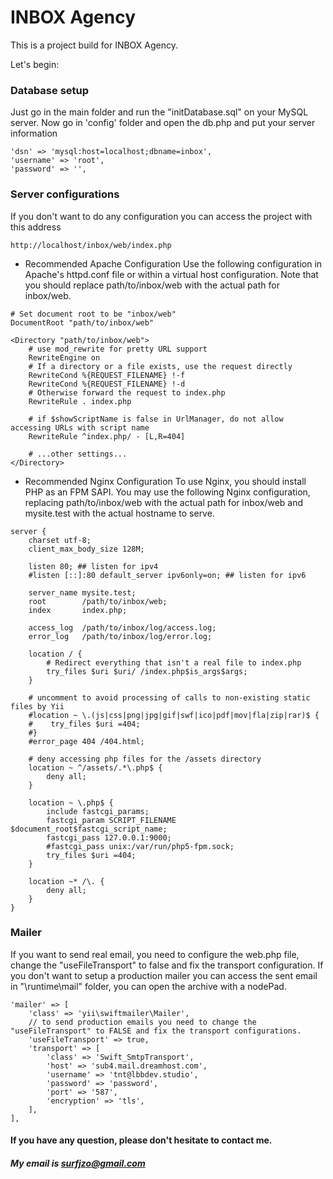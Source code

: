 # INBOX Agency
This is a project build for INBOX Agency.

Let's begin:

### Database setup

Just go in the main folder and run the "initDatabase.sql" on your MySQL server.
Now go in 'config' folder and open the db.php and put your server information
```
'dsn' => 'mysql:host=localhost;dbname=inbox',
'username' => 'root',
'password' => '',
```

### Server configurations

If you don't want to do any configuration you can access the project with this address 
```
http://localhost/inbox/web/index.php
```
* Recommended Apache Configuration
Use the following configuration in Apache's httpd.conf file or within a virtual host configuration. Note that you should replace path/to/inbox/web with the actual path for inbox/web.

```
# Set document root to be "inbox/web"
DocumentRoot "path/to/inbox/web"

<Directory "path/to/inbox/web">
    # use mod_rewrite for pretty URL support
    RewriteEngine on
    # If a directory or a file exists, use the request directly
    RewriteCond %{REQUEST_FILENAME} !-f
    RewriteCond %{REQUEST_FILENAME} !-d
    # Otherwise forward the request to index.php
    RewriteRule . index.php

    # if $showScriptName is false in UrlManager, do not allow accessing URLs with script name
    RewriteRule ^index.php/ - [L,R=404]

    # ...other settings...
</Directory>
```

* Recommended Nginx Configuration
To use Nginx, you should install PHP as an FPM SAPI. You may use the following Nginx configuration, replacing path/to/inbox/web with the actual path for inbox/web and mysite.test with the actual hostname to serve.

```
server {
    charset utf-8;
    client_max_body_size 128M;

    listen 80; ## listen for ipv4
    #listen [::]:80 default_server ipv6only=on; ## listen for ipv6

    server_name mysite.test;
    root        /path/to/inbox/web;
    index       index.php;

    access_log  /path/to/inbox/log/access.log;
    error_log   /path/to/inbox/log/error.log;

    location / {
        # Redirect everything that isn't a real file to index.php
        try_files $uri $uri/ /index.php$is_args$args;
    }

    # uncomment to avoid processing of calls to non-existing static files by Yii
    #location ~ \.(js|css|png|jpg|gif|swf|ico|pdf|mov|fla|zip|rar)$ {
    #    try_files $uri =404;
    #}
    #error_page 404 /404.html;

    # deny accessing php files for the /assets directory
    location ~ ^/assets/.*\.php$ {
        deny all;
    }

    location ~ \.php$ {
        include fastcgi_params;
        fastcgi_param SCRIPT_FILENAME $document_root$fastcgi_script_name;
        fastcgi_pass 127.0.0.1:9000;
        #fastcgi_pass unix:/var/run/php5-fpm.sock;
        try_files $uri =404;
    }

    location ~* /\. {
        deny all;
    }
}
```

### Mailer

If you want to send real email, you need to configure the web.php file, change the "useFileTransport" to false and fix the transport configuration.
If you don't want to setup a production mailer you can access the sent email in "\runtime\mail" folder, you can open the archive with a nodePad.
```
'mailer' => [
    'class' => 'yii\swiftmailer\Mailer',
    // to send production emails you need to change the "useFileTransport" to FALSE and fix the transport configurations.
    'useFileTransport' => true,
    'transport' => [
        'class' => 'Swift_SmtpTransport',
        'host' => 'sub4.mail.dreamhost.com',
        'username' => 'tnt@lbbdev.studio',
        'password' => 'password',
        'port' => '587',
        'encryption' => 'tls',
    ],
],
```

#### If you have any question, please don't hesitate to contact me.
##### My email is surfjzo@gmail.com
